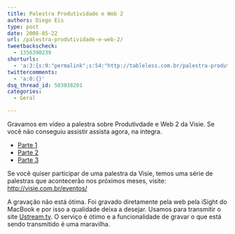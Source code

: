 ```yaml
---
title: Palestra Produtividade e Web 2
authors: Diego Eis
type: post
date: 2008-05-22
url: /palestra-produtividade-e-web-2/
tweetbackscheck:
  - 1356390239
shorturls:
  - 'a:3:{s:9:"permalink";s:54:"http://tableless.com.br/palestra-produtividade-e-web-2";s:7:"tinyurl";s:26:"http://tinyurl.com/3err3gj";s:4:"isgd";s:19:"http://is.gd/9gePaT";}'
twittercomments:
  - 'a:0:{}'
dsq_thread_id: 503038201
categories:
  - Geral

---
```

Gravamos em vídeo a palestra sobre Produtivdade e Web 2 da Visie. Se você não conseguiu assistir assista agora, na íntegra. 

  * [Parte 1][1]
  * [Parte 2][2]
  * [Parte 3][3]

Se você quiser participar de uma palestra da Visie, temos uma série de palestras que acontecerão nos próximos meses, visite: <http://visie.com.br/eventos/>
  
<!--more-->


  
A gravação não está ótima. Foi gravado diretamente pela web pela iSight do MacBook e por isso a qualidade deixa a desejar. Usamos para transmitir o site [Ustream.tv][4]. O serviço é ótimo e a funcionalidade de gravar o que está sendo transmitido é uma maravilha.

 [1]: http://www.ustream.tv/recorded/429369
 [2]: http://www.ustream.tv/recorded/429730
 [3]: http://www.ustream.tv/recorded/429836
 [4]: http://www.ustream.tv/